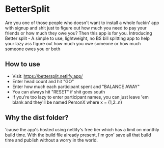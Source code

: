 # BetterSplit

Are you one of those people who doesn't want to install a whole fuckin' app with signup and shit just to figure out how much you need to pay your friends or how much they owe you? Then this app is for you.
Introducing Better split - A simple to use, lightweight, no BS bill splitting app to help your lazy ass figure out how much you owe someone or how much someone owes you or both

## How to use

- Visit: https://bettersplit.netlify.app/
- Enter head count and hit "GO"
- Enter how much each participant spent and "BALANCE AWAY"
- You can always hit "RESET" if shit goes south
- If you're too lazy to enter participant names, you can just leave 'em blank and they'll be named PersonX where x = {1,2..n}

## Why the dist folder?

'cause the app's hosted using netlify's free tier which has a limit on monthly build time. With the build file already present, I'm gon' save all that build time and publish without a worry in the world.
